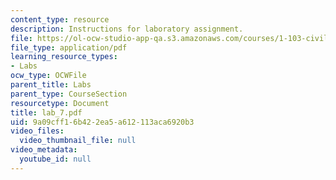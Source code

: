 ```yaml
---
content_type: resource
description: Instructions for laboratory assignment.
file: https://ol-ocw-studio-app-qa.s3.amazonaws.com/courses/1-103-civil-engineering-materials-laboratory-spring-2004/9a09cff16b422ea5a612113aca6920b3_lab_7.pdf
file_type: application/pdf
learning_resource_types:
- Labs
ocw_type: OCWFile
parent_title: Labs
parent_type: CourseSection
resourcetype: Document
title: lab_7.pdf
uid: 9a09cff1-6b42-2ea5-a612-113aca6920b3
video_files:
  video_thumbnail_file: null
video_metadata:
  youtube_id: null
---
```


